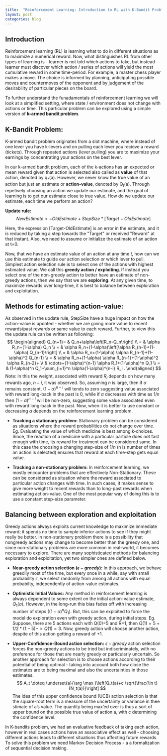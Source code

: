 ```yaml
---
title:  "Reinforcement Learning: Introduction to RL with K-Bandit Problem"
layout: post
categories: blog
---
```

## Introduction
Reinforcement learning (RL) is learning what to do in different situations as to maximize a numerical reward. Now, what distinguishes RL from other types of learning is - learner is not told which actions to take, but instead learner must discover which action / series of actions will yield the most cumulative reward in some time-period. For example, a master chess player makes a move. The choice is informed by planning, anticipating possible moves and countermoves of the opponent and by judgement of the desirability of particular pieces on the board. 

To further understand the funadamentals of reinforcement learning we will look at a simplified setting, where state / environment does not change with actions or time. This particular problem can be explored using a simple version of **k-armed bandit problem**. 

## K-Bandit Problem:
K-armed bandit problem originates from a slot machine, where instead of one lever you have k-levers and on pulling each lever you recieve a reward (tickets). Through repeated actions (lever pulling) you are to maximize your earnings by concentrating your actions on the best lever. 

In our k-armed bandit problem, each of the k-actions has an expected or mean reward given that action is selected also called as **value** of that action, denoted by q<sub>*</sub>(a). However, we never know the true value of an action but just an estimate or **action-value**, denoted by Q<sub>t</sub>(a). Through repetively choosing an action we update our estimate, and the goal of learning is to get our estimate close to true value. How do we update our estimate, each time we perform an action?

**Update rule:**
$$NewEstimate <- OldEstimate + StepSize*[Target-OldEstimate]$$

Here, the expression [Target-OldEstimate] is an error in the estimate, and it is reduced by taking a step towards the "Target" or received "Reward" at that instant. Also, we need to assume or initialize the estimate of an action at t=0.  

Now, that we have an estimate value of an action at any time *t*, how can we use this estimate to guide our action selection or which lever to pull. Simplest action selection rule is to select one of the actions with highest estimated value. We call this **greedy action / exploiting**. If instead you select one of the non-greedy action to better have an estimate of non-greedy actions, then we say that we are **exploring**. At any given time, to maximize rewards over long-time, it is best to balance between exploration and exploitation. 

## Methods for estimating action-value:
As observed in the update rule, StepSize have a huge impact on how the action-value is updated - whether we are giving more value to recent rewards/past rewards or same value to each reward. Further, to view this the update rule can be written as following:
$$
\begin{aligned}
Q_{n+1}= & Q_n+\alpha\left[R_n-Q_n\right] \\
= & \alpha R_n+(1-\alpha) Q_n \\
= & \alpha R_n+(1-\alpha)\left[\alpha R_{n-1}+(1-\alpha) Q_{n-1}\right] \\
= & \alpha R_n+(1-\alpha) \alpha R_{n-1}+(1-\alpha)^2 Q_{n-1} \\
= & \alpha R_n+(1-\alpha) \alpha R_{n-1}+(1-\alpha)^2 \alpha R_{n-2}+ \\
& \cdots+(1-\alpha)^{n-1} \alpha R_1+(1-\alpha)^n Q_1 \\
= & (1-\alpha)^n Q_1+\sum_{i=1}^n \alpha(1-\alpha)^{n-i} R_i .
\end{aligned}
$$
Note: In this the weight, associated with reward $R_{i}$ depends on how many rewards ago, $n-i$, it was observed. So, assuming $n$ is large, then if $\alpha$ remains constant, $(1-\alpha)^{n-i}$ will tends to zero suggesting value associated with reward long-back in the past is 0, while if $\alpha$ decreases with time as $1/n$ then $(1-\alpha)^{n-i}$ will be non-zero, suggesting some value associated even with reward long-back in the past. Now, when it is better to use constant or decreasing $\alpha$ depends on the reinforcement learning problem. 

- **Tracking a stationary problem:** Stationary problem can be considered as situations where the reward probabilities do not change over time. Eg. Evaluating the value of which medicine is best among k-choices. Since, the reaction of a medicine with a particular particle does not fast enough with time, its reward for treatment can be considered same. In this case the choosing a changing step-size of $1/n$ (n is number of times an action is selected) ensures that reward at each time-step gets equal value.

- **Tracking a non-stationary problem:** In reinforcement learning, we mostly encounter problems that are effectively Non-Stationary. These can be considered as situation where the reward associated to particular action changes with time. In such cases, it makes sense to give more weight to recent rewards than to long-past rewards when estimating action-value. One of the most popular way of doing this is to use a constant step-size parameter.

## Balancing between exploration and exploitation
Greedy actions always exploits current knowledge to maximize immediate reward; it spends no time to sample inferior actions to see if they might really be better. In non-stationary problem there is a possibility that nongreedy actions may change to become better than the greedy one, and since non-stationary problems are more common in real-world, it becomes necessary to explore. There are many sophisticated methods for balancing exploration and exploitation, yet two simpler ones are defined below.

- **Near-greedy action selection $(\epsilon-greedy)$:** In this approach, we behave greedily most of the time, but every once in a while, say with small probability $\epsilon$, we select randomly from among all actions with equal probabilty, independently of action-value estimates.

- **Optimistic Initial Values:** Any method in reinforcement learning is always dependent to some extent on the initial action-value estimate, $Q_1(a)$. However, in the long-run this bias fades off with increasing number of steps ($(1-\alpha)^n Q_1$). But, this can be exploited to force the model do exploration even with greedy action, during initial steps. Eg. Suppose, there are 5 actions each with Q(0)=5 and R=1, then $Q(1) = 5+1/2*(1-5) -> Q(1)=3$. Now, greedy action will choose another action, despite of this action getting a reward of +1. 

- **Upper-Confidence-Bound action selection:** $\epsilon-greedy$ action selection forces the non-greedy actions to be tried but indiscriminately, with no preference for those that are nearly greedy or particularly uncertain. So another approach for selection is to choose actions according to their potential of being optimal - taking into account both how close the estimates are to being maximal and also the uncertainties in those estimates.
$$
A_t \doteq \underset{a}{\arg \max }\left[Q_t(a)+c \sqrt{\frac{\ln t}{N_t(a)}}\right]
$$
The idea of this upper confidence bound (UCB) action selection is that the square-root term is a measure of the uncertainty or variance in thee stimate of a’s value. The quantity being max’ed over is thus a sort of upper bound on the possible true value of action a, with c determining the confidence level.

In K-bandits problem, we had an evaluative feedback of taking each action, however in real cases actions have an associative effect as well - choosing different actions leads to different situations thus affecting future rewards. To solve this problem we need Markov Decision Process - a a formalization of sequential decision making.